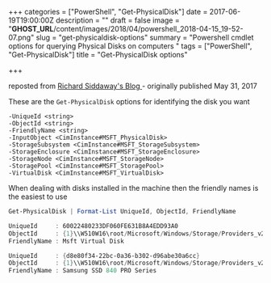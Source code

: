+++
categories = ["PowerShell", "Get-PhysicalDisk"]
date = 2017-06-19T19:00:00Z
description = ""
draft = false
image = "__GHOST_URL__/content/images/2018/04/powershell_2018-04-15_19-52-07.png"
slug = "get-physicaldisk-options"
summary = "Powershell cmdlet options for querying Physical Disks on computers "
tags = ["PowerShell", "Get-PhysicalDisk"]
title = "Get-PhysicalDisk options"

+++


reposted from [Richard Siddaway's Blog ](https://richardspowershellblog.wordpress.com/2017/05/31/get-physicaldisk-options/) - originally published May 31, 2017

These are the `Get-PhysicalDisk` options for identifying the disk you want

```powersehll
-UniqueId <string>
-ObjectId <string>
-FriendlyName <string>
-InputObject <CimInstance#MSFT_PhysicalDisk>
-StorageSubsystem <CimInstance#MSFT_StorageSubsystem>
-StorageEnclosure <CimInstance#MSFT_StorageEnclosure>
-StorageNode <CimInstance#MSFT_StorageNode>
-StoragePool <CimInstance#MSFT_StoragePool>
-VirtualDisk <CimInstance#MSFT_VirtualDisk>
```
When dealing with disks installed in the machine then the friendly names is the easiest to use

```powershell
Get-PhysicalDisk | Format-List UniqueId, ObjectId, FriendlyName

UniqueId     : 60022480233DF060FE631B8A4EDD93A0  
ObjectId     : {1}\\W510W16\root/Microsoft/Windows/Storage/Providers_v2\SPACES_PhysicalDisk.ObjectId="{1dab9cf6-a1b4-11e6-a890-806e6f6e6963}:PD:{12e941a8-6125-c008-8806-8868642331ef}"  
FriendlyName : Msft Virtual Disk

UniqueId     : {d8e80f34-22bc-0a36-b302-d96abe30a6cc}  
ObjectId     : {1}\\W510W16\root/Microsoft/Windows/Storage/Providers_v2\SPACES_PhysicalDisk.ObjectId="{1dab9cf6-a1b4-11e6-a890-806e6f6e6963}:PD:{d8e80f34-22bc-0a36-b302-d96abe30a6cc}"  
FriendlyName : Samsung SSD 840 PRO Series  
```

